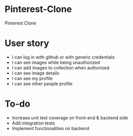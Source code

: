 # Pinterest-Clone

Pinterest Clone

# User story

- I can log in with github or with generic credentials
- I can see images while being unauthorized
- I can add images to collection when authorized
- I can see image details
- I can see my profile
- I can see other people profile

# To-do

- Increase unit test coverage on front-end & backend side
- Add integration tests
- Implement functionalities on backend
